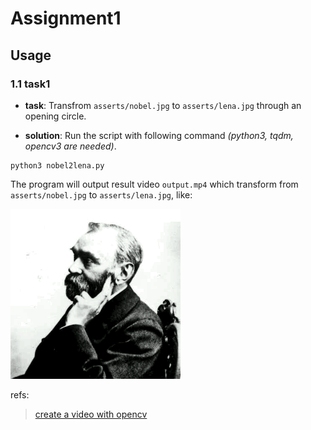 # Assignment1

## Usage



### 1.1 task1

- **task**: Transfrom `asserts/nobel.jpg` to `asserts/lena.jpg` through an opening circle.

- **solution**: Run the script with following command *(python3, tqdm, opencv3 are needed)*.

```shell
python3 nobel2lena.py
```

The program will output result video `output.mp4` which transform from `asserts/nobel.jpg` to `asserts/lena.jpg`, like:

![nobel2lena_output](asserts/nobel2lena_output.GIF)

refs:

>  [create a video with opencv](https://docs.opencv.org/3.4.3/d7/d9e/tutorial_video_write.html)